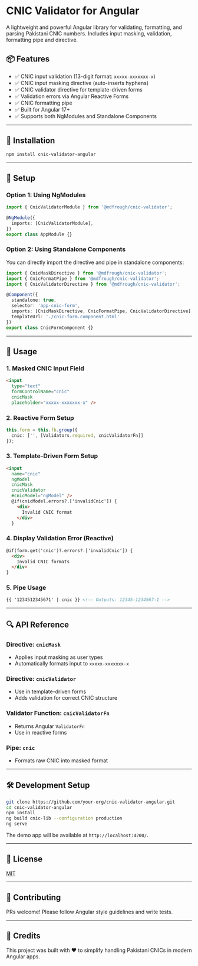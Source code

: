 # CNIC Validator for Angular

A lightweight and powerful Angular library for validating, formatting, and parsing Pakistani CNIC numbers. Includes input masking, validation, formatting pipe and directive.

## 📦 Features

- ✅ CNIC input validation (13-digit format: `xxxxx-xxxxxxx-x`)
- ✅ CNIC input masking directive (auto-inserts hyphens)
- ✅ CNIC validator directive for template-driven forms
- ✅ Validation errors via Angular Reactive Forms
- ✅ CNIC formatting pipe
- ✅ Built for Angular 17+
- ✅ Supports both NgModules and Standalone Components

---

## 🚀 Installation

```bash
npm install cnic-validator-angular
```

---

## 🔧 Setup

### Option 1: Using NgModules

```ts
import { CnicValidatorModule } from '@mdfrough/cnic-validator';

@NgModule({
  imports: [CnicValidatorModule],
})
export class AppModule {}
```

### Option 2: Using Standalone Components

You can directly import the directive and pipe in standalone components:

```ts
import { CnicMaskDirective } from '@mdfrough/cnic-validator';
import { CnicFormatPipe } from '@mdfrough/cnic-validator';
import { CnicValidatorDirective } from '@mdfrough/cnic-validator';

@Component({
  standalone: true,
  selector: 'app-cnic-form',
  imports: [CnicMaskDirective, CnicFormatPipe, CnicValidatorDirective],
  templateUrl: './cnic-form.component.html'
})
export class CnicFormComponent {}
```

---

## 🧪 Usage

### 1. Masked CNIC Input Field

```html
<input 
  type="text" 
  formControlName="cnic" 
  cnicMask 
  placeholder="xxxxx-xxxxxxx-x" />
```

### 2. Reactive Form Setup

```ts
this.form = this.fb.group({
  cnic: ['', [Validators.required, cnicValidatorFn]]
});
```

### 3. Template-Driven Form Setup

```html
<input 
  name="cnic" 
  ngModel 
  cnicMask 
  cnicValidator 
  #cnicModel="ngModel" />
  @if(cnicModel.errors?.['invalidCnic']) {
    <div>
      Invalid CNIC format
    </div>
  }
```

### 4. Display Validation Error (Reactive)

```html
@if(form.get('cnic')?.errors?.['invalidCnic']) {
  <div>
    Invalid CNIC formats
  </div>
}
```

### 5. Pipe Usage

```html
{{ '1234512345671' | cnic }} <!-- Outputs: 12345-1234567-1 -->
```

---

## 🔍 API Reference

### Directive: `cnicMask`
- Applies input masking as user types
- Automatically formats input to `xxxxx-xxxxxxx-x`

### Directive: `cnicValidator`
- Use in template-driven forms
- Adds validation for correct CNIC structure

### Validator Function: `cnicValidatorFn`
- Returns Angular `ValidatorFn`
- Use in reactive forms

### Pipe: `cnic`
- Formats raw CNIC into masked format

---

## 🛠 Development Setup

```bash
git clone https://github.com/your-org/cnic-validator-angular.git
cd cnic-validator-angular
npm install
ng build cnic-lib --configuration production
ng serve
```

The demo app will be available at `http://localhost:4200/`.

---

## 📜 License

[MIT](LICENSE)

---

## 🤝 Contributing

PRs welcome! Please follow Angular style guidelines and write tests.

---

## 📣 Credits

This project was built with ❤️ to simplify handling Pakistani CNICs in modern Angular apps.
